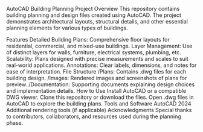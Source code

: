 AutoCAD Building Planning Project
Overview
This repository contains building planning and design files created using AutoCAD. The project demonstrates architectural layouts, structural details, and other essential planning elements for various types of buildings.

Features
Detailed Building Plans: Comprehensive floor layouts for residential, commercial, and mixed-use buildings.
Layer Management: Use of distinct layers for walls, furniture, electrical systems, plumbing, etc.
Scalability: Plans designed with precise measurements and scales to suit real-world applications.
Annotations: Clear labels, dimensions, and notes for ease of interpretation.
File Structure
/Plans: Contains .dwg files for each building design.
/Images: Rendered images and screenshots of plans for preview.
/Documentation: Supporting documents explaining design choices and implementation details.
How to Use
Install AutoCAD or a compatible DWG viewer.
Clone this repository or download the files.
Open .dwg files in AutoCAD to explore the building plans.
Tools and Software
AutoCAD 2024
Additional rendering tools (if applicable)
Acknowledgments
Special thanks to contributors, collaborators, and resources used during the planning phase.
